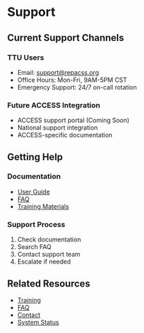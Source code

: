 # Support

## Current Support Channels

### TTU Users
- Email: support@repacss.org
- Office Hours: Mon-Fri, 9AM-5PM CST
- Emergency Support: 24/7 on-call rotation

### Future ACCESS Integration
- ACCESS support portal (Coming Soon)
- National support integration
- ACCESS-specific documentation

## Getting Help

### Documentation
- [User Guide](../quick-links/getting-started.md)
- [FAQ](faq.md)
- [Training Materials](training.md)

### Support Process
1. Check documentation
2. Search FAQ
3. Contact support team
4. Escalate if needed

## Related Resources
- [Training](training.md)
- [FAQ](faq.md)
- [Contact](contact.md)
- [System Status](system-status.md) 